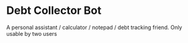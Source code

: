 # Debt Collector Bot  
A personal assistant / calculator / notepad / debt tracking friend.
Only usable by two users
